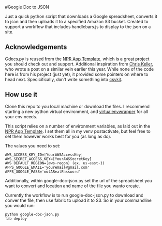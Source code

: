 #Google Doc to JSON

Just a quick python script that downloads a Google spreadsheet, converts it to json and then uploads it to a specified Amazon S3 bucket. Created to support a workflow that includes handlebars.js to display to the json on a site.

## Acknowledgements
Gdocs.py is reused from the [NPR App Template](https://github.com/nprapps/app-template), which is a great project you should check out and support. Additional inspiration from [Chris Keller](https://gist.github.com/chrislkeller/4700210), who wrote a post on a similar vein earlier this year. While none of the code here is from his project (just yet), it provided some pointers on where to head next. Specicifically, don't write something into [csvkit](https://github.com/onyxfish/csvkit).

## How use it
Clone this repo to you local machine or download the files. I recommend starting a new python virtual environment, and [virtualenvwrapper](https://virtualenvwrapper.readthedocs.org/en/latest/) for all your env needs.

This script relies on a number of environment variables, as laid out in the [NPR App Template](http://blog.apps.npr.org/2014/09/08/how-to-setup-the-npr-app-template-for-you-and-your-news-org.html). I set them all in my venv postactivate, but feel free to set them however works best for you (as long as do).

The values you need to set:
```
AWS_ACCESS_KEY_ID=[YourAWSAccessKey]
AWS_SECRET_ACCESS_KEY=[YourAWSSecretKey]
AWS_DEFAULT_REGION=[aws-regon] (ex. us-east-1)
APPS_GOOGLE_EMAIL='youremail@gmail.com'
APPS_GOOGLE_PASS='notARealPassword'
```

Additionally, within google-doc-json.py set the url of the spreadsheet you want to convert and location and name of the file you wanto create.

Currently the workflow is to run google-doc-json.py to download and conver the file, then use fabric to upload it to S3. So in your commandline you would run:
```
python google-doc-json.py
fab deploy
```